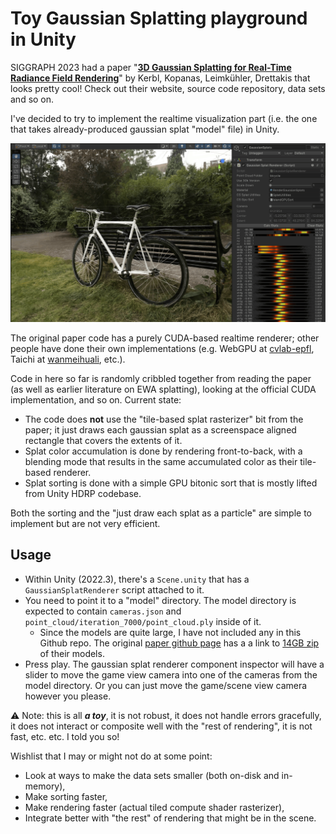 # Toy Gaussian Splatting playground in Unity

SIGGRAPH 2023 had a paper "[**3D Gaussian Splatting for Real-Time Radiance Field Rendering**](https://repo-sam.inria.fr/fungraph/3d-gaussian-splatting/)" by Kerbl, Kopanas, Leimkühler, Drettakis that looks pretty cool!
Check out their website, source code repository, data sets and so on.

I've decided to try to implement the realtime visualization part (i.e. the one that takes already-produced gaussian splat "model" file) in Unity.

![Screenshot](/Screenshot01.png?raw=true "Screenshot")

The original paper code has a purely CUDA-based realtime renderer; other
people have done their own implementations (e.g. WebGPU at [cvlab-epfl](https://github.com/cvlab-epfl/gaussian-splatting-web), Taichi at [wanmeihuali](https://github.com/wanmeihuali/taichi_3d_gaussian_splatting), etc.).

Code in here so far is randomly cribbled together from reading the paper (as well as earlier literature on EWA splatting), looking at the official CUDA implementation, and so on. Current state:
- The code does **not** use the "tile-based splat rasterizer" bit from the paper; it just draws each gaussian splat as a screenspace aligned rectangle that covers the extents of it.
- Splat color accumulation is done by rendering front-to-back, with a blending mode that results in the same accumulated color as their tile-based renderer.
- Splat sorting is done with a simple GPU bitonic sort that is mostly lifted from Unity HDRP codebase.

Both the sorting and the "just draw each splat as a particle" are simple to implement but are not very efficient.

## Usage

- Within Unity (2022.3), there's a `Scene.unity` that has a `GaussianSplatRenderer` script attached to it.
- You need to point it to a "model" directory. The model directory is expected to contain `cameras.json` and
  `point_cloud/iteration_7000/point_cloud.ply` inside of it.
  - Since the models are quite large, I have not included any in this Github repo. The original [paper github page](https://github.com/graphdeco-inria/gaussian-splatting) has a a link to
    [14GB zip](https://repo-sam.inria.fr/fungraph/3d-gaussian-splatting/datasets/pretrained/models.zip) of their models.
- Press play. The gaussian splat renderer component inspector will have a slider to move the game view camera into one of the cameras from the model directory. Or you can just move the game/scene view camera
  however you please.

:warning: Note: this is all _**a toy**_, it is not robust, it does not handle errors gracefully, it does not interact or composite well with the "rest of rendering", it is not fast, etc. etc. I told you so!

Wishlist that I may or might not do at some point:
- Look at ways to make the data sets smaller (both on-disk and in-memory),
- Make sorting faster,
- Make rendering faster (actual tiled compute shader rasterizer),
- Integrate better with "the rest" of rendering that might be in the scene.
